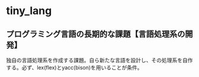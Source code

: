 # tiny_lang

## プログラミング言語の長期的な課題【言語処理系の開発】
独自の言語処理系を作成する課題。自ら新たな言語を設計し、その処理系を自作する。必ず、lex(flex)とyacc(bison)を用いることが条件。

